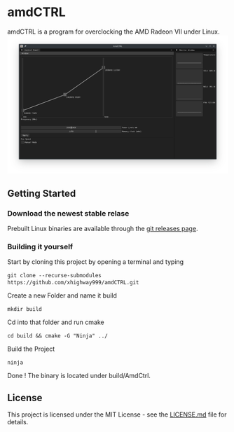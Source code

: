 # amdCTRL

amdCTRL is a program for overclocking the AMD Radeon VII under Linux.
![Alt text](/screenshot.png?raw=true)
## Getting Started

### Download the newest stable relase
Prebuilt Linux binaries are available through the [git releases page](https://github.com/xhighway999/amdCTRL/releases).

### Building it yourself

Start by cloning this project by opening a terminal and typing
```
git clone --recurse-submodules https://github.com/xhighway999/amdCTRL.git
```
Create a new Folder and name it build
```
mkdir build
```
Cd into that folder and run cmake
```
cd build && cmake -G "Ninja" ../
```
Build the Project
```
ninja
```
Done ! The binary is located under build/AmdCtrl.
## License

This project is licensed under the MIT License - see the [LICENSE.md](LICENSE.md) file for details.

